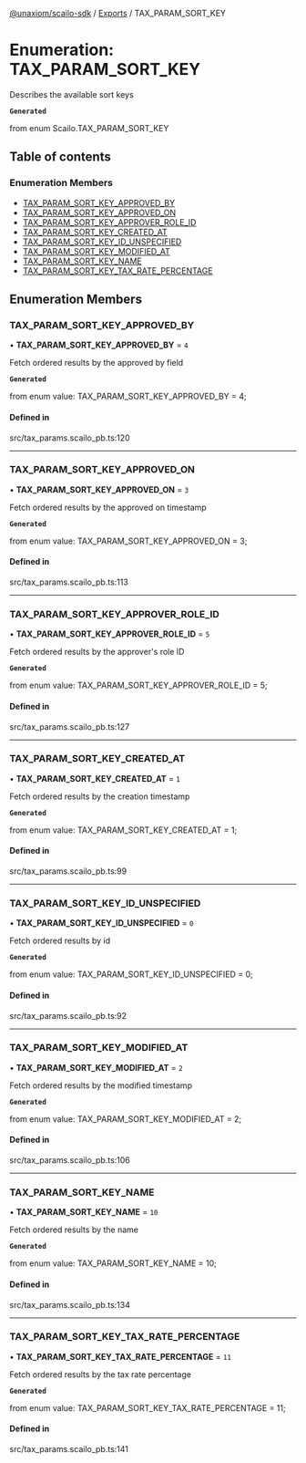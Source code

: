 [@unaxiom/scailo-sdk](../README.md) / [Exports](../modules.md) / TAX\_PARAM\_SORT\_KEY

# Enumeration: TAX\_PARAM\_SORT\_KEY

Describes the available sort keys

**`Generated`**

from enum Scailo.TAX_PARAM_SORT_KEY

## Table of contents

### Enumeration Members

- [TAX\_PARAM\_SORT\_KEY\_APPROVED\_BY](TAX_PARAM_SORT_KEY.md#tax_param_sort_key_approved_by)
- [TAX\_PARAM\_SORT\_KEY\_APPROVED\_ON](TAX_PARAM_SORT_KEY.md#tax_param_sort_key_approved_on)
- [TAX\_PARAM\_SORT\_KEY\_APPROVER\_ROLE\_ID](TAX_PARAM_SORT_KEY.md#tax_param_sort_key_approver_role_id)
- [TAX\_PARAM\_SORT\_KEY\_CREATED\_AT](TAX_PARAM_SORT_KEY.md#tax_param_sort_key_created_at)
- [TAX\_PARAM\_SORT\_KEY\_ID\_UNSPECIFIED](TAX_PARAM_SORT_KEY.md#tax_param_sort_key_id_unspecified)
- [TAX\_PARAM\_SORT\_KEY\_MODIFIED\_AT](TAX_PARAM_SORT_KEY.md#tax_param_sort_key_modified_at)
- [TAX\_PARAM\_SORT\_KEY\_NAME](TAX_PARAM_SORT_KEY.md#tax_param_sort_key_name)
- [TAX\_PARAM\_SORT\_KEY\_TAX\_RATE\_PERCENTAGE](TAX_PARAM_SORT_KEY.md#tax_param_sort_key_tax_rate_percentage)

## Enumeration Members

### TAX\_PARAM\_SORT\_KEY\_APPROVED\_BY

• **TAX\_PARAM\_SORT\_KEY\_APPROVED\_BY** = ``4``

Fetch ordered results by the approved by field

**`Generated`**

from enum value: TAX_PARAM_SORT_KEY_APPROVED_BY = 4;

#### Defined in

src/tax_params.scailo_pb.ts:120

___

### TAX\_PARAM\_SORT\_KEY\_APPROVED\_ON

• **TAX\_PARAM\_SORT\_KEY\_APPROVED\_ON** = ``3``

Fetch ordered results by the approved on timestamp

**`Generated`**

from enum value: TAX_PARAM_SORT_KEY_APPROVED_ON = 3;

#### Defined in

src/tax_params.scailo_pb.ts:113

___

### TAX\_PARAM\_SORT\_KEY\_APPROVER\_ROLE\_ID

• **TAX\_PARAM\_SORT\_KEY\_APPROVER\_ROLE\_ID** = ``5``

Fetch ordered results by the approver's role ID

**`Generated`**

from enum value: TAX_PARAM_SORT_KEY_APPROVER_ROLE_ID = 5;

#### Defined in

src/tax_params.scailo_pb.ts:127

___

### TAX\_PARAM\_SORT\_KEY\_CREATED\_AT

• **TAX\_PARAM\_SORT\_KEY\_CREATED\_AT** = ``1``

Fetch ordered results by the creation timestamp

**`Generated`**

from enum value: TAX_PARAM_SORT_KEY_CREATED_AT = 1;

#### Defined in

src/tax_params.scailo_pb.ts:99

___

### TAX\_PARAM\_SORT\_KEY\_ID\_UNSPECIFIED

• **TAX\_PARAM\_SORT\_KEY\_ID\_UNSPECIFIED** = ``0``

Fetch ordered results by id

**`Generated`**

from enum value: TAX_PARAM_SORT_KEY_ID_UNSPECIFIED = 0;

#### Defined in

src/tax_params.scailo_pb.ts:92

___

### TAX\_PARAM\_SORT\_KEY\_MODIFIED\_AT

• **TAX\_PARAM\_SORT\_KEY\_MODIFIED\_AT** = ``2``

Fetch ordered results by the modified timestamp

**`Generated`**

from enum value: TAX_PARAM_SORT_KEY_MODIFIED_AT = 2;

#### Defined in

src/tax_params.scailo_pb.ts:106

___

### TAX\_PARAM\_SORT\_KEY\_NAME

• **TAX\_PARAM\_SORT\_KEY\_NAME** = ``10``

Fetch ordered results by the name

**`Generated`**

from enum value: TAX_PARAM_SORT_KEY_NAME = 10;

#### Defined in

src/tax_params.scailo_pb.ts:134

___

### TAX\_PARAM\_SORT\_KEY\_TAX\_RATE\_PERCENTAGE

• **TAX\_PARAM\_SORT\_KEY\_TAX\_RATE\_PERCENTAGE** = ``11``

Fetch ordered results by the tax rate percentage

**`Generated`**

from enum value: TAX_PARAM_SORT_KEY_TAX_RATE_PERCENTAGE = 11;

#### Defined in

src/tax_params.scailo_pb.ts:141
